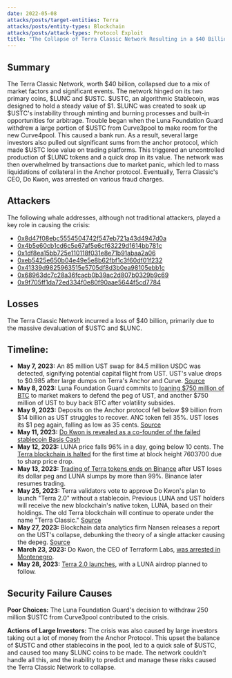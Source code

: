 ```yaml
---
date: 2022-05-08
attacks/posts/target-entities: Terra
attacks/posts/entity-types: Blockchain
attacks/posts/attack-types: Protocol Exploit
title: "The Collapse of Terra Classic Network Resulting in a $40 Billion Loss"
---
```


## Summary

The Terra Classic Network, worth $40 billion, collapsed due to a mix of market factors and significant events. The network hinged on its two primary coins, $LUNC and $USTC. $USTC, an algorithmic Stablecoin, was designed to hold a steady value of $1. $LUNC was created to soak up $USTC's instability through minting and burning processes and built-in opportunities for arbitrage. Trouble began when the Luna Foundation Guard withdrew a large portion of $USTC from Curve3pool to make room for the new Curve4pool. This caused a bank run. As a result, several large investors also pulled out significant sums from the anchor protocol, which made $USTC lose value on trading platforms. This triggered an uncontrolled production of $LUNC tokens and a quick drop in its value. The network was then overwhelmed by transactions due to market panic, which led to mass liquidations of collateral in the Anchor protocol. Eventually, Terra Classic's CEO, Do Kwon, was arrested on various fraud charges.

## Attackers

The following whale addresses, although not traditional attackers, played a key role in causing the crisis:

- [0x8d47f08ebc5554504742f547eb721a43d4947d0a](https://etherscan.io/address/0x8d47f08ebc5554504742f547eb721a43d4947d0a)
- [0x4b5e60cb1cd6c5e67af5e6cf63229d1614bb781c](https://etherscan.io/address/0x4b5e60cb1cd6c5e67af5e6cf63229d1614bb781c)
- [0x1df8ea15bb725e110118f031e8e71b91abaa2a06](https://etherscan.io/address/0x1df8ea15bb725e110118f031e8e71b91abaa2a06)
- [0xeb5425e650b04e49e5e8b62fbf1c3f60df01f232](https://etherscan.io/address/0xeb5425e650b04e49e5e8b62fbf1c3f60df01f232)
- [0x41339d9825963515e5705df8d3b0ea98105ebb1c](https://etherscan.io/address/0x41339d9825963515e5705df8d3b0ea98105ebb1c)
- [0x68963dc7c28a36fcacb0b39ac2d807b0329b9c69](https://etherscan.io/address/0x68963dc7c28a36fcacb0b39ac2d807b0329b9c69)
- [0x9f705ff1da72ed334f0e80f90aae5644f5cd7784](https://etherscan.io/address/0x9f705ff1da72ed334f0e80f90aae5644f5cd7784)

## Losses

The Terra Classic Network incurred a loss of $40 billion, primarily due to the massive devaluation of $USTC and $LUNC.

## Timeline:

- **May 7, 2023:** An 85 million UST swap for 84.5 million USDC was detected, signifying potential capital flight from UST. UST's value drops to $0.985 after large dumps on Terra's Anchor and Curve. [Source](https://www.coindesk.com/business/2022/05/08/ust-briefly-loses-peg-luna-drops-10/)
- **May 8, 2023:** Luna Foundation Guard commits to [loaning $750 million of BTC](https://twitter.com/LFG_org/status/1523512196965167104) to market makers to defend the peg of UST, and another $750 million of UST to buy back BTC after volatility subsides. 
- **May 9, 2023:** Deposits on the Anchor protocol fell below $9 billion from $14 billion as UST struggles to recover. ANC token fell 35%. UST loses its $1 peg again, falling as low as 35 cents. [Source](https://www.coindesk.com/markets/2022/05/09/investors-flee-terras-anchor-as-ust-stablecoin-repeatedly-loses-1-peg/)
- **May 11, 2023:** [Do Kwon is revealed as a co-founder of the failed stablecoin Basis Cash](https://cryptobriefing.com/do-kwon-outed-basis-cash/#:~:text=Terra%20founder%20Do%20Kwon%20has%20been%20revealed%20to,project%20forced%20to%20shut%20down%20amid%20regulatory%20concerns.)
- **May 12, 2023:** LUNA price falls 96% in a day, going below 10 cents. The [Terra blockchain is halted](https://twitter.com/terra_money/status/1524935730308456448?s=20&t=2hnFxgf30_cXALsWTRex1w) for the first time at block height 7603700 due to sharp price drop.
- **May 13, 2023:** [Trading of Terra tokens ends on Binance](https://www.binance.com/en/support/announcement/luna-ust-trading-suspended-f68451879a1841a6a0f44025735d9236) after UST loses its dollar peg and LUNA slumps by more than 99%. Binance later resumes trading. 
- **May 25, 2023:** Terra validators vote to approve Do Kwon's plan to launch "Terra 2.0" without a stablecoin. Previous LUNA and UST holders will receive the new blockchain's native token, LUNA, based on their holdings. The old Terra blockchain will continue to operate under the name "Terra Classic." [Source](https://www.coindesk.com/tech/2022/05/25/terra-snapshot-expected-this-week-heres-how-new-luna-will-be-distributed/)
- **May 27, 2023:** Blockchain data analytics firm Nansen releases a report on the UST's collapse, debunking the theory of a single attacker causing the depeg. [Source](https://www.coindesk.com/layer2/2022/05/27/nansen-research-debunks-single-attacker-myth-in-terras-collapse/)
- **March 23, 2023:** Do Kwon, the CEO of Terraform Labs, [was arrested in Montenegro](https://edition.cnn.com/2023/03/23/tech/south-korea-do-kwon-terra-fraud-arrest-hnk-intl/index.html).
- **May 28, 2023:** [Terra 2.0 launches](https://www.coindesk.com/tech/2022/05/27/new-terra-blockchain-expected-to-launch-on-saturday-luna-airdrop-to-follow/), with a LUNA airdrop planned to follow.


## Security Failure Causes

**Poor Choices:** The Luna Foundation Guard's decision to withdraw 250 million $USTC from Curve3pool contributed to the crisis.

**Actions of Large Investors:** The crisis was also caused by large investors taking out a lot of money from the Anchor Protocol. This upset the balance of $USTC and other stablecoins in the pool, led to a quick sale of $USTC, and caused too many $LUNC coins to be made. The network couldn't handle all this, and the inability to predict and manage these risks caused the Terra Classic Network to collapse.
